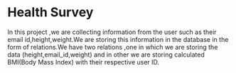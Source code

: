 # Health Survey
  
  In this project ,we are collecting information from the user such as
their email id,height,weight.We are storing this information in the
database in the form of relations.We have two relations ,one in which we
are storing the data (height,email_id,weight) and in other we are storing
calculated BMI(Body Mass Index) with their respective user ID.
